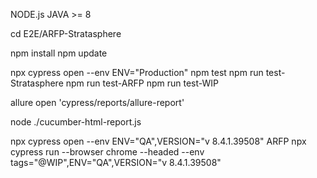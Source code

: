 NODE.js
JAVA >= 8 

cd E2E/ARFP-Stratasphere

npm install
npm update

npx cypress open --env ENV="Production"
npm test
npm run test-Stratasphere
npm run test-ARFP
npm run test-WIP

allure open 'cypress/reports/allure-report'

node ./cucumber-html-report.js

npx cypress open  --env ENV="QA",VERSION="v 8.4.1.39508"
ARFP
npx cypress run --browser chrome --headed --env tags="@WIP",ENV="QA",VERSION="v 8.4.1.39508"